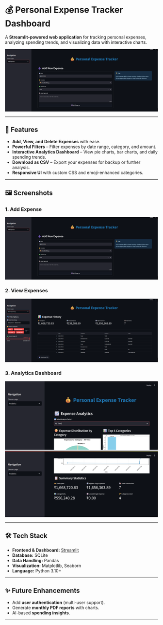 # 💰 Personal Expense Tracker Dashboard

A **Streamlit-powered web application** for tracking personal expenses, analyzing spending trends, and visualizing data with interactive charts.  

![Add Expense](images/add_expense.png)

---

## 🚀 Features

- **Add, View, and Delete Expenses** with ease.
- **Powerful Filters** – Filter expenses by date range, category, and amount.
- **Interactive Analytics Dashboard** – View pie charts, bar charts, and daily spending trends.
- **Download as CSV** – Export your expenses for backup or further analysis.
- **Responsive UI** with custom CSS and emoji-enhanced categories.

---

## 🖼️ Screenshots

### **1. Add Expense**
![Add Expense](images/add_expense.png)

### **2. View Expenses**
![View Expenses](images/view_expense.png)

### **3. Analytics Dashboard**
![Analytics 1](images/analy1.png)
![Analytics 2](images/analy2.png)

---

## 🛠️ Tech Stack

- **Frontend & Dashboard:** [Streamlit](https://streamlit.io/)
- **Database:** SQLite
- **Data Handling:** Pandas
- **Visualization:** Matplotlib, Seaborn
- **Language:** Python 3.10+

---

## ✨ Future Enhancements
- Add **user authentication** (multi-user support).
- Generate **monthly PDF reports** with charts.
- AI-based **spending insights**.

---


